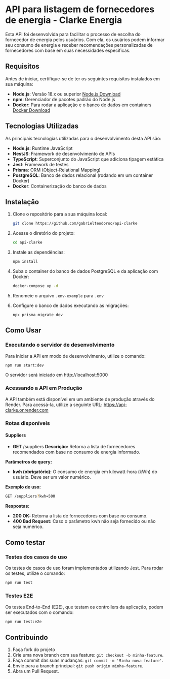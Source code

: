 # API para listagem de fornecedores de energia - Clarke Energia

Esta API foi desenvolvida para facilitar o processo de escolha do fornecedor de energia pelos usuários. Com ela, os usuários podem informar seu consumo de energia e receber recomendações personalizadas de fornecedores com base em suas necessidades específicas.

## Requisitos

Antes de iniciar, certifique-se de ter os seguintes requisitos instalados em sua máquina:

- **Node.js**: Versão 18.x ou superior [Node.js Download](https://nodejs.org/)
- **npm**: Gerenciador de pacotes padrão do Node.js
- **Docker**: Para rodar a aplicação e o banco de dados em containers [Docker Download](https://www.docker.com/)

## Tecnologias Utilizadas

As principais tecnologias utilizadas para o desenvolvimento desta API são:

- **Node.js**: Runtime JavaScript
- **NestJS**: Framework de desenvolvimento de APIs
- **TypeScript**: Superconjunto do JavaScript que adiciona tipagem estática
- **Jest**: Framework de testes
- **Prisma**: ORM (Object-Relational Mapping)
- **PostgreSQL**: Banco de dados relacional (rodando em um container Docker)
- **Docker**: Containerização do banco de dados

## Instalação

1. Clone o repositório para a sua máquina local:

   ```bash
   git clone https://github.com/gabrielteodoroo/api-clarke
   ```
2. Acesse o diretório do projeto:

   ```bash
   cd api-clarke
   ```
3. Instale as dependências:

   ```bash
   npm install 
   ```
4. Suba o container do banco de dados PostgreSQL e da aplicação com Docker:

      ```bash
      docker-compose up -d
      ```

5. Renomeie o arquivo `.env-example` para `.env`

6. Configure o banco de dados executando as migrações:

    ```base
    npx prisma migrate dev
    ```

## Como Usar

### Executando o servidor de desenvolvimento

Para iniciar a API em modo de desenvolvimento, utilize o comando:

   ```bash
   npm run start:dev
   ```

O servidor será iniciado em http://localhost:5000

### Acessando a API em Produção

A API também está disponível em um ambiente de produção através do Render. Para acessá-la, utilize a seguinte URL: https://api-clarke.onrender.com

### Rotas disponíveis

#### Suppliers

+ **GET** /suppliers
**Descrição:** Retorna a lista de fornecedores recomendados com base no consumo de energia informado.

**Parâmetros de query:**
+ **kwh (obrigatório):**  O consumo de energia em kilowatt-hora (kWh) do usuário. Deve ser um valor numérico.

**Exemplo de uso:**

```bash
GET /suppliers?kwh=500
```


**Respostas:**
+ **200 OK:** Retorna a lista de fornecedores com base no consumo.
+ **400 Bad Request:** Caso o parâmetro kwh não seja fornecido ou não seja numérico.

## Como testar

### Testes dos casos de uso

Os testes de casos de uso foram implementados utilizando Jest. Para rodar os testes, utilize o comando:

   ```bash
   npm run test
   ```

### Testes E2E
Os testes End-to-End (E2E), que testam os controllers da aplicação, podem ser executados com o comando:

   ```bash
   npm run test:e2e
   ```

## Contribuindo

1. Faça fork do projeto
2. Crie uma nova branch com sua feature: `git checkout -b minha-feature`.
3. Faça commit das suas mudanças: `git commit -m 'Minha nova feature'`.
4. Envie para a branch principal: `git push origin minha-feature`.
5. Abra um Pull Request.